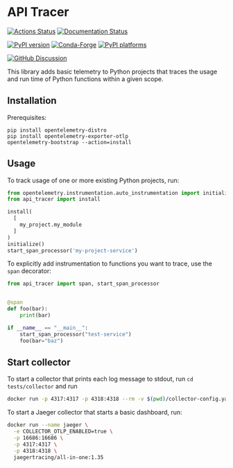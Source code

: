 # API Tracer

[![Actions Status][actions-badge]][actions-link]
[![Documentation Status][rtd-badge]][rtd-link]

[![PyPI version][pypi-version]][pypi-link]
[![Conda-Forge][conda-badge]][conda-link]
[![PyPI platforms][pypi-platforms]][pypi-link]

[![GitHub Discussion][github-discussions-badge]][github-discussions-link]

<!-- SPHINX-START -->

<!-- prettier-ignore-start -->
[actions-badge]:            https://github.com/scientific-python/api-tracer/workflows/CI/badge.svg
[actions-link]:             https://github.com/scientific-python/api-tracer/actions
[conda-badge]:              https://img.shields.io/conda/vn/conda-forge/api-tracer
[conda-link]:               https://github.com/conda-forge/api-tracer-feedstock
[github-discussions-badge]: https://img.shields.io/static/v1?label=Discussions&message=Ask&color=blue&logo=github
[github-discussions-link]:  https://github.com/scientific-python/api-tracer/discussions
[pypi-link]:                https://pypi.org/project/api-tracer/
[pypi-platforms]:           https://img.shields.io/pypi/pyversions/api-tracer
[pypi-version]:             https://img.shields.io/pypi/v/api-tracer
[rtd-badge]:                https://readthedocs.org/projects/api-tracer/badge/?version=latest
[rtd-link]:                 https://api-tracer.readthedocs.io/en/latest/?badge=latest

<!-- prettier-ignore-end -->

This library adds basic telemetry to Python projects that traces the usage and run time of Python functions within a given scope.

## Installation

Prerequisites:

```
pip install opentelemetry-distro
pip install opentelemetry-exporter-otlp
opentelemetry-bootstrap --action=install
```

## Usage

To track usage of one or more existing Python projects, run:

```python
from opentelemetry.instrumentation.auto_instrumentation import initialize
from api_tracer import install

install(
  [
    my_project.my_module
  ]
)
initialize()
start_span_processor('my-project-service')
```

To explicitly add instrumentation to functions you want to trace, use the `span` decorator:

```python
from api_tracer import span, start_span_processor


@span
def foo(bar):
    print(bar)

if __name__ == "__main__":
    start_span_processor("test-service")
    foo(bar="baz")
```

## Start collector

To start a collector that prints each log message to stdout, run `cd tests/collector` and run

```bash
docker run -p 4317:4317 -p 4318:4318 --rm -v $(pwd)/collector-config.yaml:/etc/otelcol/config.yaml otel/opentelemetry-collector
```

To start a Jaeger collector that starts a basic dashboard, run:

```bash
docker run --name jaeger \
  -e COLLECTOR_OTLP_ENABLED=true \
  -p 16686:16686 \
  -p 4317:4317 \
  -p 4318:4318 \
  jaegertracing/all-in-one:1.35
```


